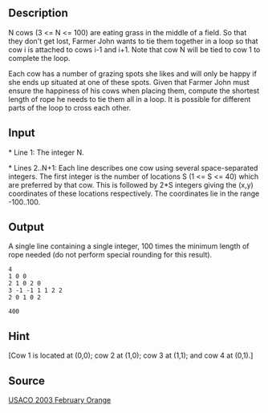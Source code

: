 <h2>Description</h2><p>N cows (3 &lt;= N &lt;= 100) are eating grass in the middle of a field.  So that they don't get lost, Farmer John wants to tie them together in a loop so that cow i is attached to cows i-1 and i+1.  Note that cow N will be tied to cow 1 to complete the loop.
</p>
Each cow has a number of grazing spots she likes and will only be happy if she ends up situated at one of these spots.  Given that Farmer John must ensure the happiness of his cows when placing them, compute the shortest length of rope he needs to tie them all in a loop.  It is possible for different parts of the loop to cross each other.
<h2>Input</h2><p>* Line 1: The integer N.
</p>
* Lines 2..N+1: Each line describes one cow using several space-separated integers. The first integer is the number of  locations S (1 &lt;= S &lt;= 40) which are preferred by that cow. This is followed by 2*S integers giving the (x,y) coordinates of these locations respectively. The coordinates lie in the range -100..100.
<h2>Output</h2><p>A single line containing a single integer, 100 times the minimum length of rope needed (do not perform special rounding for this result).
</p><pre><code class="language-input1">4
1 0 0
2 1 0 2 0
3 -1 -1 1 1 2 2
2 0 1 0 2
</code></pre><pre><code class="language-output1">400
</code></pre><h2>Hint</h2><p>[Cow 1 is located at (0,0); cow 2 at (1,0); cow 3 at (1,1); and cow 4 at (0,1).]
</p><h2>Source</h2><a href="searchproblem?field=source&amp;key=USACO+2003+February+Orange">USACO 2003 February Orange</a>